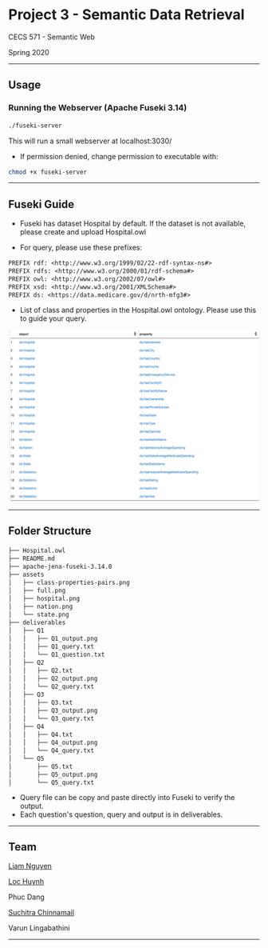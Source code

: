 # Project 3 - Semantic Data Retrieval​

CECS 571 - Semantic Web

Spring 2020

---

## Usage

### Running the Webserver (Apache Fuseki 3.14)

```bash
./fuseki-server
```

This will run a small webserver at localhost:3030/

- If permission denied, change permission to executable with:

```bash
chmod +x fuseki-server
```

---

## Fuseki Guide

- Fuseki has dataset Hospital by default. If the dataset is not available, please create and upload Hospital.owl

- For query, please use these prefixes:

```
PREFIX rdf: <http://www.w3.org/1999/02/22-rdf-syntax-ns#>
PREFIX rdfs: <http://www.w3.org/2000/01/rdf-schema#>
PREFIX owl: <http://www.w3.org/2002/07/owl#>
PREFIX xsd: <http://www.w3.org/2001/XMLSchema#>
PREFIX ds: <https://data.medicare.gov/d/nrth-mfg3#>
```

- List of class and properties in the Hospital.owl ontology. Please use this to guide your query.

![class-property-pairs](./assets/class-properties-pairs.png)

---

## Folder Structure

```
├── Hospital.owl
├── README.md
├── apache-jena-fuseki-3.14.0
├── assets
│   ├── class-properties-pairs.png
│   ├── full.png
│   ├── hospital.png
│   ├── nation.png
│   └── state.png
├── deliverables
│   ├── Q1
│   │   ├── Q1_output.png
│   │   ├── Q1_query.txt
│   │   └── Q1_question.txt
│   ├── Q2
│   │   ├── Q2.txt
│   │   ├── Q2_output.png
│   │   └── Q2_query.txt
│   ├── Q3
│   │   ├── Q3.txt
│   │   ├── Q3_output.png
│   │   └── Q3_query.txt
│   ├── Q4
│   │   ├── Q4.txt
│   │   ├── Q4_output.png
│   │   └── Q4_query.txt
│   └── Q5
│       ├── Q5.txt
│       ├── Q5_output.png
│       └── Q5_query.txt
```

- Query file can be copy and paste directly into Fuseki to verify the output.
- Each question's question, query and output is in deliverables.

---

## Team

[Liam Nguyen](https://github.com/liam-nguyen)

[Loc Huynh](https://github.com/lhinh)

Phuc Dang

[Suchitra Chinnamail](https://github.com/suchitrareddy1195)

Varun Lingabathini

---
